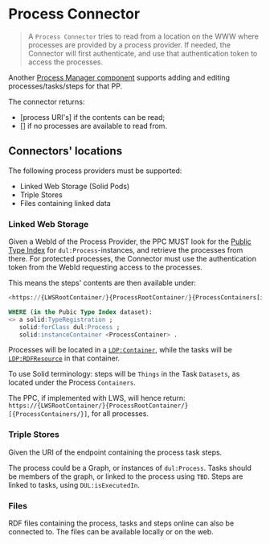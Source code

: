 # Process Connector

> A `Process Connector` tries to read from a location on the WWW where processes are provided by a process provider. If needed, the Connector will first authenticate, and use that authentication token to access the processes.

Another [Process Manager component](./process-manager.md) supports adding and editing processes/tasks/steps for that PP.

The connector returns:

- [process URI's] if the contents can be read;
- [] if no processes are available to read from.

## Connectors' locations

The following process providers must be supported:

- Linked Web Storage (Solid Pods)
- Triple Stores
- Files containing linked data

### Linked Web Storage

Given a WebId of the Process Provider, the PPC MUST look for the [Public Type Index](https://solid.github.io/type-indexes/index.html#public-type-index) for `dul:Process`-instances, and retrieve the processes from there. For protected processes, the Connector must use the authentication token from the WebId requesting access to the processes.

This means the steps' contents are then available under:

```sql
<https://{LWSRootContainer/}{ProcessRootContainer/}{ProcessContainers[index]/}{TaskName}#{uuid of the step}>

WHERE (in the Pubic Type Index dataset):
<> a solid:TypeRegistration ; 
   solid:forClass dul:Process ;
   solid:instanceContainer <ProcessContainer> . 
```

Processes will be located in a [`LDP:Container`](https://www.w3.org/TR/ldp/#ldpc-container), while the tasks will be [`LDP:RDFResource`](https://www.w3.org/TR/ldp/#dfn-linked-data-platform-rdf-source) in that container.

To use Solid terminology: steps will be `Things` in the Task `Datasets`, as located under the Process `Containers`.

The PPC, if implemented with LWS, will hence return: `https://{LWSRootContainer/}{ProcessRootContainer/}[{ProcessContainers/}]`, for all processes.

### Triple Stores

Given the URI of the endpoint containing the process task steps.

The process could be a Graph, or instances of `dul:Process`. Tasks should be members of the graph, or linked to the process using `TBD`. Steps are linked to tasks, using `DUL:isExecutedIn`.

### Files

RDF files containing the process, tasks and steps online can also be connected to. The files can be available locally or on the web.
